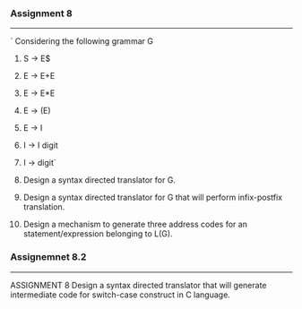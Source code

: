 ### Assignment 8
---
` Considering the following grammar G
1. S -> E$
1. E -> E+E
1. E -> E*E
1. E -> (E)
1. E -> I
1. I -> I digit
1. I -> digit`

1. Design a syntax directed translator for G. 
2. Design a syntax directed translator for G that will perform infix-postfix translation. 
3. Design a mechanism to generate three address codes for an statement/expression belonging to L(G).

### Assignemnet 8.2
---
ASSIGNMENT 8
Design a syntax directed translator that will generate intermediate code for switch-case construct in C language.
